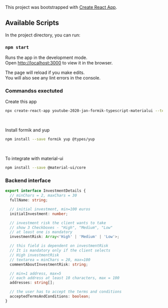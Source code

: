 This project was bootstrapped with [Create React App](https://github.com/facebook/create-react-app).

## Available Scripts

In the project directory, you can run:

### `npm start`

Runs the app in the development mode.<br />
Open [http://localhost:3000](http://localhost:3000) to view it in the browser.

The page will reload if you make edits.<br />
You will also see any lint errors in the console.

### Commandss exectuted

Create this app

```sh
npx create-react-app youtube-2020-jan-formik-typescript-materialui --template typescript
```

<br />

Install formik and yup

```sh
npm install --save formik yup @types/yup
```

<br />

To integrate with material-ui

```sh
npm install --save @material-ui/core
```

### Backend interface

```ts
export interface InvestmentDetails {
  // minChars = 2, maxChars = 30
  fullName: string;

  // initial investment, min=100 euros
  initialInvestment: number;

  // investment risk the client wants to take
  // show 3 Checkboxes - "High", "Medium", "Low"
  // at least one is mandatory
  investmentRisk: Array<'High' | 'Medium' | 'Low'>;

  // this field is dependent on investmentRisk
  // It is mandatory only if the client selects
  // High investmentRisk
  // textarea = minChars = 20, max=100
  commentAboutInvestmentRisk: string;

  // min=1 address, max=5
  // each address at least 10 characters, max = 100
  addresses: string[];

  // the user has to accept the terms and conditions
  acceptedTermsAndConditions: boolean;
}
```
